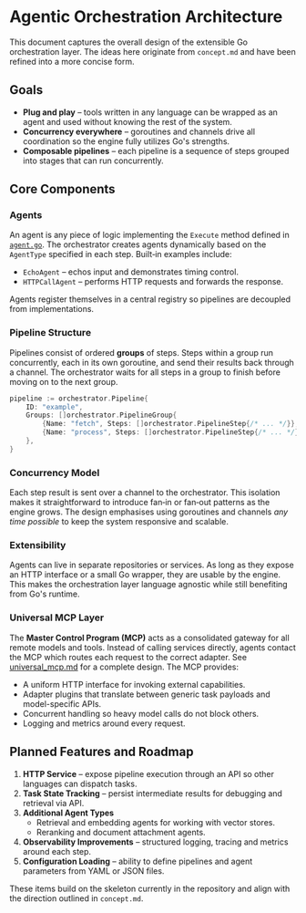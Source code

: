 # Agentic Orchestration Architecture

This document captures the overall design of the extensible Go orchestration layer.  The ideas here originate from `concept.md` and have been refined into a more concise form.

## Goals

- **Plug and play** – tools written in any language can be wrapped as an agent and used without knowing the rest of the system.
- **Concurrency everywhere** – goroutines and channels drive all coordination so the engine fully utilizes Go's strengths.
- **Composable pipelines** – each pipeline is a sequence of steps grouped into stages that can run concurrently.

## Core Components

### Agents

An agent is any piece of logic implementing the `Execute` method defined in [`agent.go`](../internal/agent/agent.go).  The orchestrator creates agents dynamically based on the `AgentType` specified in each step.  Built‑in examples include:

- `EchoAgent` – echos input and demonstrates timing control.
- `HTTPCallAgent` – performs HTTP requests and forwards the response.

Agents register themselves in a central registry so pipelines are decoupled from implementations.

### Pipeline Structure

Pipelines consist of ordered **groups** of steps.  Steps within a group run concurrently, each in its own goroutine, and send their results back through a channel.  The orchestrator waits for all steps in a group to finish before moving on to the next group.

```go
pipeline := orchestrator.Pipeline{
    ID: "example",
    Groups: []orchestrator.PipelineGroup{
        {Name: "fetch", Steps: []orchestrator.PipelineStep{/* ... */}},
        {Name: "process", Steps: []orchestrator.PipelineStep{/* ... */}},
    },
}
```

### Concurrency Model

Each step result is sent over a channel to the orchestrator.  This isolation makes it straightforward to introduce fan‑in or fan‑out patterns as the engine grows.  The design emphasises using goroutines and channels *any time possible* to keep the system responsive and scalable.

### Extensibility

Agents can live in separate repositories or services.  As long as they expose an HTTP interface or a small Go wrapper, they are usable by the engine.  This makes the orchestration layer language agnostic while still benefiting from Go's runtime.

### Universal MCP Layer

The **Master Control Program (MCP)** acts as a consolidated gateway for all remote models and tools. Instead of calling services directly, agents contact the MCP which routes each request to the correct adapter. See [universal_mcp.md](universal_mcp.md) for a complete design. The MCP provides:

- A uniform HTTP interface for invoking external capabilities.
- Adapter plugins that translate between generic task payloads and model-specific APIs.
- Concurrent handling so heavy model calls do not block others.
- Logging and metrics around every request.

## Planned Features and Roadmap

1. **HTTP Service** – expose pipeline execution through an API so other languages can dispatch tasks.
2. **Task State Tracking** – persist intermediate results for debugging and retrieval via API.
3. **Additional Agent Types**
   - Retrieval and embedding agents for working with vector stores.
   - Reranking and document attachment agents.
4. **Observability Improvements** – structured logging, tracing and metrics around each step.
5. **Configuration Loading** – ability to define pipelines and agent parameters from YAML or JSON files.

These items build on the skeleton currently in the repository and align with the direction outlined in `concept.md`.
